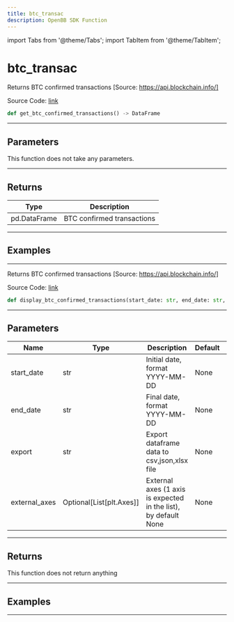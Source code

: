 ```yaml
---
title: btc_transac
description: OpenBB SDK Function
---
```


import Tabs from '@theme/Tabs';
import TabItem from '@theme/TabItem';

# btc_transac

<Tabs>
<TabItem value="model" label="Model" default>

Returns BTC confirmed transactions [Source: https://api.blockchain.info/]

Source Code: [link](https://github.com/OpenBB-finance/OpenBBTerminal/tree/main/openbb_terminal/cryptocurrency/onchain/blockchain_model.py#L62)

```python
def get_btc_confirmed_transactions() -> DataFrame
```
---

## Parameters

This function does not take any parameters.

---

## Returns

| Type | Description |
| ---- | ----------- |
| pd.DataFrame | BTC confirmed transactions |

---

## Examples

---



</TabItem>
<TabItem value="view" label="View">

Returns BTC confirmed transactions [Source: https://api.blockchain.info/]

Source Code: [link](https://github.com/OpenBB-finance/OpenBBTerminal/tree/main/openbb_terminal/cryptocurrency/onchain/blockchain_view.py#L88)

```python
def display_btc_confirmed_transactions(start_date: str, end_date: str, export: str, external_axes: Optional[List[matplotlib.axes._axes.Axes]]) -> None
```
---

## Parameters

| Name | Type | Description | Default | Optional |
| ---- | ---- | ----------- | ------- | -------- |
| start_date | str | Initial date, format YYYY-MM-DD | None | False |
| end_date | str | Final date, format YYYY-MM-DD | None | False |
| export | str | Export dataframe data to csv,json,xlsx file | None | False |
| external_axes | Optional[List[plt.Axes]] | External axes (1 axis is expected in the list), by default None | None | True |

---

## Returns

This function does not return anything

---

## Examples

---



</TabItem>
</Tabs>